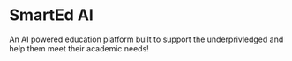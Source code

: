 # SmartEd AI

An AI powered education platform built to support the underprivledged and help them meet their academic needs!